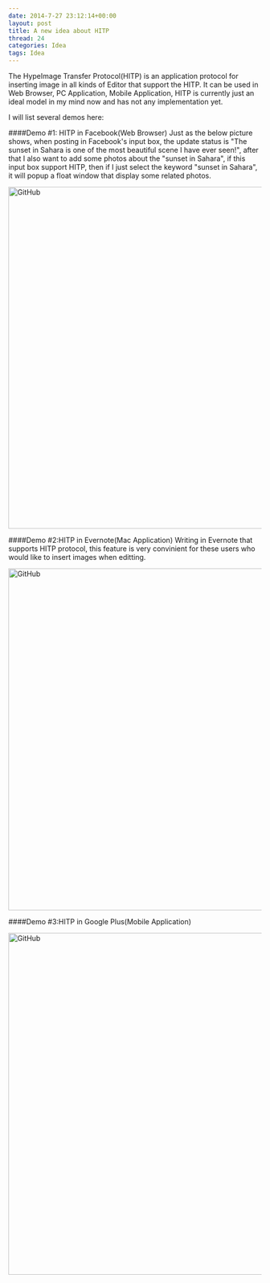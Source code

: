 ```yaml
---
date: 2014-7-27 23:12:14+00:00
layout: post
title: A new idea about HITP
thread: 24
categories: Idea
tags: Idea
---
```


The HypeImage Transfer Protocol(HITP) is an application protocol for inserting image in all kinds of Editor that support the HITP. It can be used in Web Browser, PC Application, Mobile Application, HITP is currently just an ideal model in my mind now and has not any implementation yet.

I will list several demos here:

####Demo #1: HITP in Facebook(Web Browser)
Just as the below picture shows, when posting in Facebook's input box, the update status is "The sunset in Sahara is one of the most beautiful scene I have ever seen!", after that I also want to add some photos about the "sunset in Sahara", if this input box support HITP, then if I just select the keyword "sunset in Sahara", it will popup a float window that display some related photos.


<img src="http://media-cache-ak0.pinimg.com/736x/71/b4/d4/71b4d457a55acf61825c228901f37002.jpg" alt="GitHub" title="GitHub,Social Coding" width="680" />

####Demo #2:HITP in Evernote(Mac Application)
Writing in Evernote that supports HITP protocol, this feature is very convinient for these users who would like to insert images when editting.

<img src="http://media-cache-ak0.pinimg.com/originals/1c/00/e1/1c00e135debf4710c88986557c8134ac.jpg" alt="GitHub" title="GitHub,Social Coding" width="680" />

####Demo #3:HITP in Google Plus(Mobile Application)

<img src="http://media-cache-ec0.pinimg.com/474x/9f/b8/e0/9fb8e065931cbda12ad373a55c9ec445.jpg" alt="GitHub" title="GitHub,Social Coding" width="680" />
